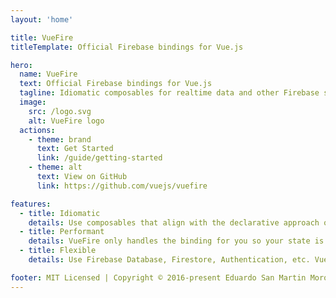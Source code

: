 ```yaml
---
layout: 'home'

title: VueFire
titleTemplate: Official Firebase bindings for Vue.js

hero:
  name: VueFire
  text: Official Firebase bindings for Vue.js
  tagline: Idiomatic composables for realtime data and other Firebase services
  image:
    src: /logo.svg
    alt: VueFire logo
  actions:
    - theme: brand
      text: Get Started
      link: /guide/getting-started
    - theme: alt
      text: View on GitHub
      link: https://github.com/vuejs/vuefire

features:
  - title: Idiomatic
    details: Use composables that align with the declarative approach of Vue. Everything that can be automatically handled by VueFire is. Nested Collections, Document References, and more, are all handled for you.
  - title: Performant
    details: VueFire only handles the binding for you so your state is always up to date with the server. You'll still be able to use the Firebase JS SDK to its full potential!
  - title: Flexible
    details: Use Firebase Database, Firestore, Authentication, etc. VueFire exposes tree-shakable APIs that are built on top of the Firebase modular JS SDK.

footer: MIT Licensed | Copyright © 2016-present Eduardo San Martin Morote
---
```


